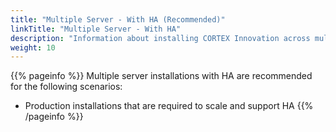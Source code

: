 ```yaml
---
title: "Multiple Server - With HA (Recommended)"
linkTitle: "Multiple Server - With HA"
description: "Information about installing CORTEX Innovation across multiple on-premise servers with high availability (HA), including: information about components, supported architectures, prerequisites and installation instructions."
weight: 10
---
```


{{% pageinfo %}}
Multiple server installations with HA are recommended for the following scenarios:

* Production installations that are required to scale and support HA
{{% /pageinfo %}}
